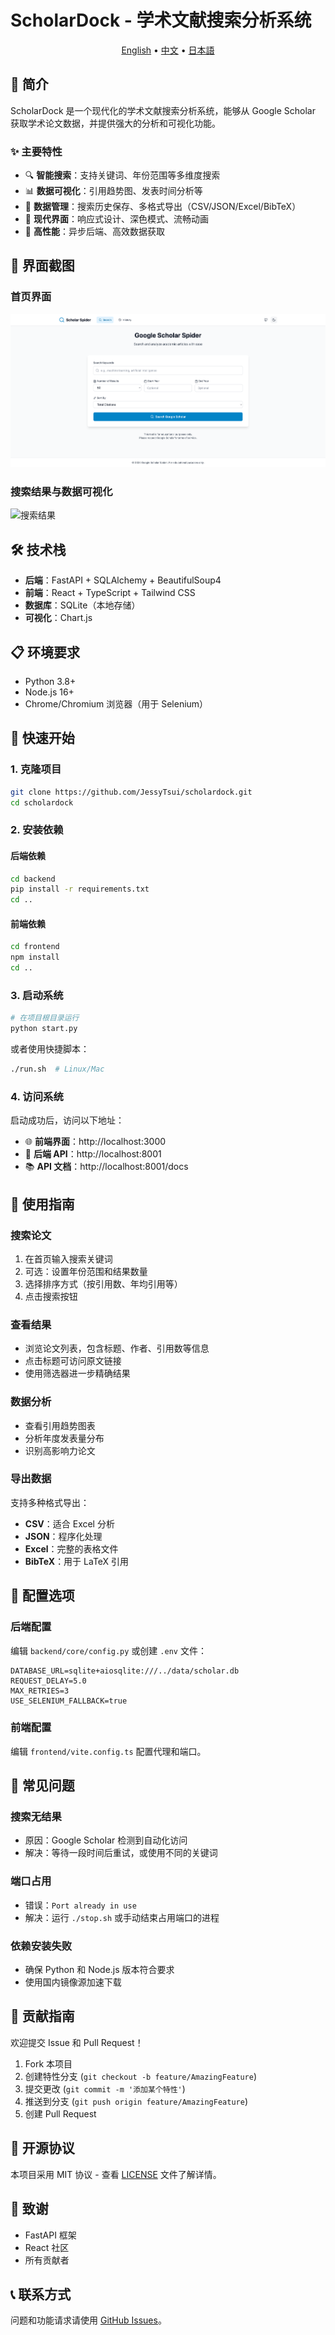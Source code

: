 # ScholarDock - 学术文献搜索分析系统

<p align="center">
  <a href="README.md">English</a> •
  <a href="README_CN.md">中文</a> •
  <a href="README_JP.md">日本語</a>
</p>

## 📖 简介

ScholarDock 是一个现代化的学术文献搜索分析系统，能够从 Google Scholar 获取学术论文数据，并提供强大的分析和可视化功能。

### ✨ 主要特性

- 🔍 **智能搜索**：支持关键词、年份范围等多维度搜索
- 📊 **数据可视化**：引用趋势图、发表时间分析等
- 💾 **数据管理**：搜索历史保存、多格式导出（CSV/JSON/Excel/BibTeX）
- 🎨 **现代界面**：响应式设计、深色模式、流畅动画
- 🚀 **高性能**：异步后端、高效数据获取

## 📸 界面截图

### 首页界面
![首页](docs/screenshots/homepage.png)

### 搜索结果与数据可视化
![搜索结果](docs/screenshots/search-results.png)

## 🛠️ 技术栈

- **后端**：FastAPI + SQLAlchemy + BeautifulSoup4
- **前端**：React + TypeScript + Tailwind CSS
- **数据库**：SQLite（本地存储）
- **可视化**：Chart.js

## 📋 环境要求

- Python 3.8+
- Node.js 16+
- Chrome/Chromium 浏览器（用于 Selenium）

## 🚀 快速开始

### 1. 克隆项目

```bash
git clone https://github.com/JessyTsui/scholardock.git
cd scholardock
```

### 2. 安装依赖

#### 后端依赖
```bash
cd backend
pip install -r requirements.txt
cd ..
```

#### 前端依赖
```bash
cd frontend
npm install
cd ..
```

### 3. 启动系统

```bash
# 在项目根目录运行
python start.py
```

或者使用快捷脚本：
```bash
./run.sh  # Linux/Mac
```

### 4. 访问系统

启动成功后，访问以下地址：
- 🌐 **前端界面**：http://localhost:3000
- 📡 **后端 API**：http://localhost:8001
- 📚 **API 文档**：http://localhost:8001/docs

## 📖 使用指南

### 搜索论文

1. 在首页输入搜索关键词
2. 可选：设置年份范围和结果数量
3. 选择排序方式（按引用数、年均引用等）
4. 点击搜索按钮

### 查看结果

- 浏览论文列表，包含标题、作者、引用数等信息
- 点击标题可访问原文链接
- 使用筛选器进一步精确结果

### 数据分析

- 查看引用趋势图表
- 分析年度发表量分布
- 识别高影响力论文

### 导出数据

支持多种格式导出：
- **CSV**：适合 Excel 分析
- **JSON**：程序化处理
- **Excel**：完整的表格文件
- **BibTeX**：用于 LaTeX 引用

## 🔧 配置选项

### 后端配置

编辑 `backend/core/config.py` 或创建 `.env` 文件：

```env
DATABASE_URL=sqlite+aiosqlite:///../data/scholar.db
REQUEST_DELAY=5.0
MAX_RETRIES=3
USE_SELENIUM_FALLBACK=true
```

### 前端配置

编辑 `frontend/vite.config.ts` 配置代理和端口。

## 🐛 常见问题

### 搜索无结果

- 原因：Google Scholar 检测到自动化访问
- 解决：等待一段时间后重试，或使用不同的关键词

### 端口占用

- 错误：`Port already in use`
- 解决：运行 `./stop.sh` 或手动结束占用端口的进程

### 依赖安装失败

- 确保 Python 和 Node.js 版本符合要求
- 使用国内镜像源加速下载

## 🤝 贡献指南

欢迎提交 Issue 和 Pull Request！

1. Fork 本项目
2. 创建特性分支 (`git checkout -b feature/AmazingFeature`)
3. 提交更改 (`git commit -m '添加某个特性'`)
4. 推送到分支 (`git push origin feature/AmazingFeature`)
5. 创建 Pull Request

## 📄 开源协议

本项目采用 MIT 协议 - 查看 [LICENSE](LICENSE) 文件了解详情。

## 👏 致谢

- FastAPI 框架
- React 社区
- 所有贡献者

## 📞 联系方式

问题和功能请求请使用 [GitHub Issues](https://github.com/JessyTsui/scholardock/issues)。